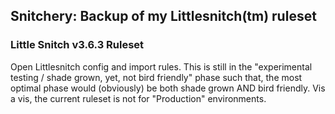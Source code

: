 ## Snitchery: Backup of my Littlesnitch(tm) ruleset
### Little Snitch v3.6.3 Ruleset

Open Littlesnitch config and import rules.
This is still in the "experimental testing / shade grown, yet, not bird friendly" phase such that, the most optimal phase would (obviously) be both shade grown AND bird friendly. Vis a vis, the current ruleset is not for "Production" environments. 



